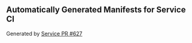 ## Automatically Generated Manifests for Service CI
Generated by [Service PR #627](https://github.com/trustyai-explainability/trustyai-explainability/pull/627)
